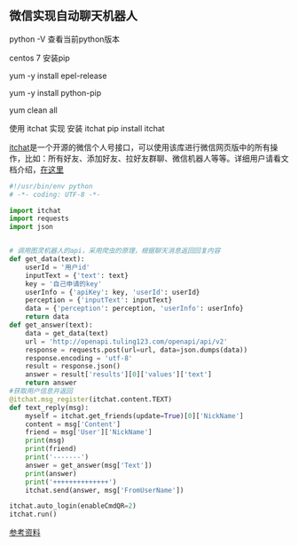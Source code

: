 ## 微信实现自动聊天机器人

python  -V 查看当前python版本 

centos 7 安装pip

yum -y install epel-release

yum -y install python-pip

yum clean all

使用 itchat 实现 安装 itchat   pip install itchat

[itchat](https://itchat.readthedocs.io/zh/latest/)是一个开源的微信个人号接口，可以使用该库进行微信网页版中的所有操作，比如：所有好友、添加好友、拉好友群聊、微信机器人等等。详细用户请看文档介绍，[在这里](https://itchat.readthedocs.io/zh/latest/)

```python
#!/usr/bin/env python
# -*- coding: UTF-8 -*-

import itchat
import requests
import json


# 调用图灵机器人的api，采用爬虫的原理，根据聊天消息返回回复内容
def get_data(text):
    userId = '用户id'
    inputText = {'text': text}
    key = '自己申请的key'
    userInfo = {'apiKey': key, 'userId': userId}
    perception = {'inputText': inputText}
    data = {'perception': perception, 'userInfo': userInfo}
    return data
def get_answer(text):
    data = get_data(text)
    url = 'http://openapi.tuling123.com/openapi/api/v2'
    response = requests.post(url=url, data=json.dumps(data))
    response.encoding = 'utf-8'
    result = response.json()
    answer = result['results'][0]['values']['text']
    return answer
#获取用户信息并返回
@itchat.msg_register(itchat.content.TEXT)
def text_reply(msg):
    myself = itchat.get_friends(update=True)[0]['NickName']
    content = msg['Content']
    friend = msg['User']['NickName']
    print(msg)
    print(friend)
    print('-------')
    answer = get_answer(msg['Text'])
    print(answer)
    print('++++++++++++++')
    itchat.send(answer, msg['FromUserName'])

itchat.auto_login(enableCmdQR=2)
itchat.run()

```

[参考资料](https://www.cnblogs.com/ouyangping/p/8453920.html)

